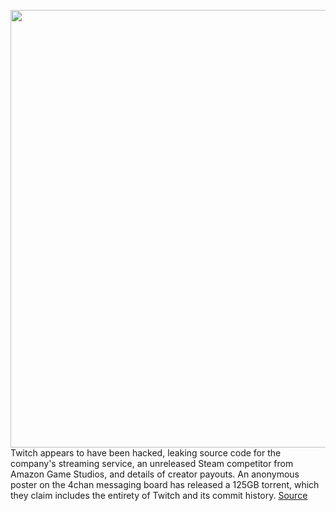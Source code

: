 <img src='https://cdn.vox-cdn.com/thumbor/tNkmKTYChYaPHgCercwAxxd0uBs=/0x0:2040x1360/1200x800/filters:focal(857x517:1183x843)/cdn.vox-cdn.com/uploads/chorus_image/image/69958207/acastro_210115_1777_twitch_hate_raid_0002.0.jpg' width='700px' /><br/>
Twitch appears to have been hacked, leaking source code for the company's streaming service, an unreleased Steam competitor from Amazon Game Studios, and details of creator payouts. An anonymous poster on the 4chan messaging board has released a 125GB torrent, which they claim includes the entirety of Twitch and its commit history.
<a href='https://www.theverge.com/2021/10/6/22712250/twitch-hack-leak-data-streamer-revenue-steam-competitor'> Source <a/>